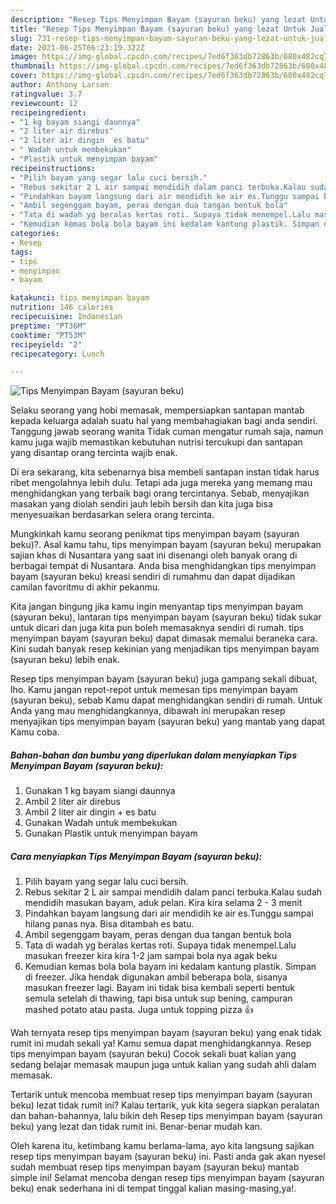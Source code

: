 ```yaml
---
description: "Resep Tips Menyimpan Bayam (sayuran beku) yang lezat Untuk Jualan"
title: "Resep Tips Menyimpan Bayam (sayuran beku) yang lezat Untuk Jualan"
slug: 731-resep-tips-menyimpan-bayam-sayuran-beku-yang-lezat-untuk-jualan
date: 2021-06-25T06:23:19.322Z
image: https://img-global.cpcdn.com/recipes/7ed6f363db72863b/680x482cq70/tips-menyimpan-bayam-sayuran-beku-foto-resep-utama.jpg
thumbnail: https://img-global.cpcdn.com/recipes/7ed6f363db72863b/680x482cq70/tips-menyimpan-bayam-sayuran-beku-foto-resep-utama.jpg
cover: https://img-global.cpcdn.com/recipes/7ed6f363db72863b/680x482cq70/tips-menyimpan-bayam-sayuran-beku-foto-resep-utama.jpg
author: Anthony Larson
ratingvalue: 3.7
reviewcount: 12
recipeingredient:
- "1 kg bayam siangi daunnya"
- "2 liter air direbus"
- "2 liter air dingin  es batu"
- " Wadah untuk membekukan"
- "Plastik untuk menyimpan bayam"
recipeinstructions:
- "Pilih bayam yang segar lalu cuci bersih."
- "Rebus sekitar 2 L air sampai mendidih dalam panci terbuka.Kalau sudah mendidih masukan bayam, aduk pelan. Kira kira selama 2 - 3 menit"
- "Pindahkan bayam langsung dari air mendidih ke air es.Tunggu sampai hilang panas nya. Bisa ditambah es batu."
- "Ambil segenggam bayam, peras dengan dua tangan bentuk bola"
- "Tata di wadah yg beralas kertas roti. Supaya tidak menempel.Lalu masukan freezer kira kira 1-2 jam sampai bola nya agak beku"
- "Kemudian kemas bola bola bayam ini kedalam kantung plastik. Simpan di freezer. Jika hendak digunakan ambil beberapa bola, sisanya masukan freezer lagi. Bayam ini tidak bisa kembali seperti bentuk semula setelah di thawing, tapi bisa untuk sup bening, campuran mashed potato atau pasta. Juga untuk topping pizza 👍"
categories:
- Resep
tags:
- tips
- menyimpan
- bayam

katakunci: tips menyimpan bayam 
nutrition: 146 calories
recipecuisine: Indonesian
preptime: "PT36M"
cooktime: "PT53M"
recipeyield: "2"
recipecategory: Lunch

---
```



![Tips Menyimpan Bayam (sayuran beku)](https://img-global.cpcdn.com/recipes/7ed6f363db72863b/680x482cq70/tips-menyimpan-bayam-sayuran-beku-foto-resep-utama.jpg)

Selaku seorang yang hobi memasak, mempersiapkan santapan mantab kepada keluarga adalah suatu hal yang membahagiakan bagi anda sendiri. Tanggung jawab seorang  wanita Tidak cuman mengatur rumah saja, namun kamu juga wajib memastikan kebutuhan nutrisi tercukupi dan santapan yang disantap orang tercinta wajib enak.

Di era  sekarang, kita sebenarnya bisa membeli santapan instan tidak harus ribet mengolahnya lebih dulu. Tetapi ada juga mereka yang memang mau menghidangkan yang terbaik bagi orang tercintanya. Sebab, menyajikan masakan yang diolah sendiri jauh lebih bersih dan kita juga bisa menyesuaikan berdasarkan selera orang tercinta. 



Mungkinkah kamu seorang penikmat tips menyimpan bayam (sayuran beku)?. Asal kamu tahu, tips menyimpan bayam (sayuran beku) merupakan sajian khas di Nusantara yang saat ini disenangi oleh banyak orang di berbagai tempat di Nusantara. Anda bisa menghidangkan tips menyimpan bayam (sayuran beku) kreasi sendiri di rumahmu dan dapat dijadikan camilan favoritmu di akhir pekanmu.

Kita jangan bingung jika kamu ingin menyantap tips menyimpan bayam (sayuran beku), lantaran tips menyimpan bayam (sayuran beku) tidak sukar untuk dicari dan juga kita pun boleh memasaknya sendiri di rumah. tips menyimpan bayam (sayuran beku) dapat dimasak memalui beraneka cara. Kini sudah banyak resep kekinian yang menjadikan tips menyimpan bayam (sayuran beku) lebih enak.

Resep tips menyimpan bayam (sayuran beku) juga gampang sekali dibuat, lho. Kamu jangan repot-repot untuk memesan tips menyimpan bayam (sayuran beku), sebab Kamu dapat menghidangkan sendiri di rumah. Untuk Anda yang mau menghidangkannya, dibawah ini merupakan resep menyajikan tips menyimpan bayam (sayuran beku) yang mantab yang dapat Kamu coba.

<!--inarticleads1-->

##### Bahan-bahan dan bumbu yang diperlukan dalam menyiapkan Tips Menyimpan Bayam (sayuran beku):

1. Gunakan 1 kg bayam siangi daunnya
1. Ambil 2 liter air direbus
1. Ambil 2 liter air dingin + es batu
1. Gunakan  Wadah untuk membekukan
1. Gunakan Plastik untuk menyimpan bayam




<!--inarticleads2-->

##### Cara menyiapkan Tips Menyimpan Bayam (sayuran beku):

1. Pilih bayam yang segar lalu cuci bersih.
1. Rebus sekitar 2 L air sampai mendidih dalam panci terbuka.Kalau sudah mendidih masukan bayam, aduk pelan. Kira kira selama 2 - 3 menit
1. Pindahkan bayam langsung dari air mendidih ke air es.Tunggu sampai hilang panas nya. Bisa ditambah es batu.
1. Ambil segenggam bayam, peras dengan dua tangan bentuk bola
1. Tata di wadah yg beralas kertas roti. Supaya tidak menempel.Lalu masukan freezer kira kira 1-2 jam sampai bola nya agak beku
1. Kemudian kemas bola bola bayam ini kedalam kantung plastik. Simpan di freezer. Jika hendak digunakan ambil beberapa bola, sisanya masukan freezer lagi. Bayam ini tidak bisa kembali seperti bentuk semula setelah di thawing, tapi bisa untuk sup bening, campuran mashed potato atau pasta. Juga untuk topping pizza 👍




Wah ternyata resep tips menyimpan bayam (sayuran beku) yang enak tidak rumit ini mudah sekali ya! Kamu semua dapat menghidangkannya. Resep tips menyimpan bayam (sayuran beku) Cocok sekali buat kalian yang sedang belajar memasak maupun juga untuk kalian yang sudah ahli dalam memasak.

Tertarik untuk mencoba membuat resep tips menyimpan bayam (sayuran beku) lezat tidak rumit ini? Kalau tertarik, yuk kita segera siapkan peralatan dan bahan-bahannya, lalu bikin deh Resep tips menyimpan bayam (sayuran beku) yang lezat dan tidak rumit ini. Benar-benar mudah kan. 

Oleh karena itu, ketimbang kamu berlama-lama, ayo kita langsung sajikan resep tips menyimpan bayam (sayuran beku) ini. Pasti anda gak akan nyesel sudah membuat resep tips menyimpan bayam (sayuran beku) mantab simple ini! Selamat mencoba dengan resep tips menyimpan bayam (sayuran beku) enak sederhana ini di tempat tinggal kalian masing-masing,ya!.

